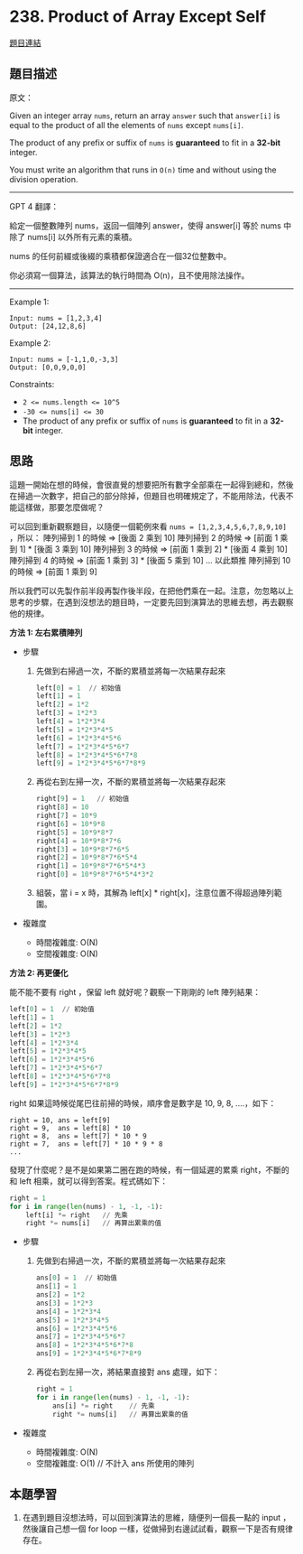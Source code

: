 # 238. Product of Array Except Self
[題目連結](https://leetcode.com/problems/product-of-array-except-self/)

## 題目描述
原文：

Given an integer array `nums`, return an array `answer` such that `answer[i]` is equal to the product of all the elements of `nums` except `nums[i]`.

The product of any prefix or suffix of `nums` is **guaranteed** to fit in a **32-bit** integer.

You must write an algorithm that runs in `O(n)` time and without using the division operation.

----

GPT 4 翻譯：

給定一個整數陣列 nums，返回一個陣列 answer，使得 answer[i] 等於 nums 中除了 nums[i] 以外所有元素的乘積。

nums 的任何前綴或後綴的乘積都保證適合在一個32位整數中。

你必須寫一個算法，該算法的執行時間為 O(n)，且不使用除法操作。

----

Example 1:
```
Input: nums = [1,2,3,4]
Output: [24,12,8,6]
```

Example 2:
```
Input: nums = [-1,1,0,-3,3]
Output: [0,0,9,0,0]
```


Constraints:

* `2 <= nums.length <= 10^5`
* `-30 <= nums[i] <= 30`
* The product of any prefix or suffix of `nums` is **guaranteed** to fit in a **32-bit** integer.

## 思路

這題一開始在想的時候，會很直覺的想要把所有數字全部乘在一起得到總和，然後在掃過一次數字，把自己的部分除掉，但題目也明確規定了，不能用除法，代表不能這樣做，那要怎麼做呢？

可以回到重新觀察題目，以隨便一個範例來看 `nums = [1,2,3,4,5,6,7,8,9,10]` ，所以：
陣列掃到 1 的時候 => [後面 2 乘到 10]
陣列掃到 2 的時候 => [前面 1 乘到 1] * [後面 3 乘到 10]
陣列掃到 3 的時候 => [前面 1 乘到 2] * [後面 4 乘到 10]
陣列掃到 4 的時候 => [前面 1 乘到 3] * [後面 5 乘到 10]
... 以此類推
陣列掃到 10 的時候 => [前面 1 乘到 9]

所以我們可以先製作前半段再製作後半段，在把他們乘在一起。注意，勿忽略以上思考的步驟，在遇到沒想法的題目時，一定要先回到演算法的思維去想，再去觀察他的規律。

**方法 1: 左右累積陣列**

* 步驟
    1. 先做到右掃過一次，不斷的累積並將每一次結果存起來
        ```python
        left[0] = 1  // 初始值
        left[1] = 1
        left[2] = 1*2
        left[3] = 1*2*3
        left[4] = 1*2*3*4
        left[5] = 1*2*3*4*5
        left[6] = 1*2*3*4*5*6
        left[7] = 1*2*3*4*5*6*7
        left[8] = 1*2*3*4*5*6*7*8
        left[9] = 1*2*3*4*5*6*7*8*9
        ```
    2. 再從右到左掃一次，不斷的累積並將每一次結果存起來
        ```python
        right[9] = 1   // 初始值
        right[8] = 10
        right[7] = 10*9
        right[6] = 10*9*8
        right[5] = 10*9*8*7
        right[4] = 10*9*8*7*6
        right[3] = 10*9*8*7*6*5
        right[2] = 10*9*8*7*6*5*4
        right[1] = 10*9*8*7*6*5*4*3
        right[0] = 10*9*8*7*6*5*4*3*2
        ```
    3. 組裝，當 i = x 時，其解為 left[x] * right[x]，注意位置不得超過陣列範圍。

* 複雜度
    * 時間複雜度: O(N)
    * 空間複雜度: O(N)


**方法 2: 再更優化**

能不能不要有 right ，保留 left 就好呢？觀察一下剛剛的 left 陣列結果：

```python
left[0] = 1  // 初始值
left[1] = 1
left[2] = 1*2
left[3] = 1*2*3
left[4] = 1*2*3*4
left[5] = 1*2*3*4*5
left[6] = 1*2*3*4*5*6
left[7] = 1*2*3*4*5*6*7
left[8] = 1*2*3*4*5*6*7*8
left[9] = 1*2*3*4*5*6*7*8*9
```

right 如果這時候從尾巴往前掃的時候，順序會是數字是 10, 9, 8, ....，如下：
```
right = 10, ans = left[9] 
right = 9,  ans = left[8] * 10
right = 8,  ans = left[7] * 10 * 9
right = 7,  ans = left[7] * 10 * 9 * 8
...
```

發現了什麼呢？是不是如果第二圈在跑的時候，有一個延遲的累乘 right，不斷的和 left 相乘，就可以得到答案。程式碼如下：

```python
right = 1
for i in range(len(nums) - 1, -1, -1):
    left[i] *= right   // 先乘
    right *= nums[i]   // 再算出累乘的值
```

* 步驟
    1. 先做到右掃過一次，不斷的累積並將每一次結果存起來
        ```python
        ans[0] = 1  // 初始值
        ans[1] = 1
        ans[2] = 1*2
        ans[3] = 1*2*3
        ans[4] = 1*2*3*4
        ans[5] = 1*2*3*4*5
        ans[6] = 1*2*3*4*5*6
        ans[7] = 1*2*3*4*5*6*7
        ans[8] = 1*2*3*4*5*6*7*8
        ans[9] = 1*2*3*4*5*6*7*8*9
        ```
    2. 再從右到左掃一次，將結果直接對 ans 處理，如下：
        ```python
        right = 1
        for i in range(len(nums) - 1, -1, -1):
            ans[i] *= right    // 先乘
            right *= nums[i]   // 再算出累乘的值
        ```

* 複雜度
    * 時間複雜度: O(N)
    * 空間複雜度: O(1)   // 不計入 ans 所使用的陣列


## 本題學習
1. 在遇到題目沒想法時，可以回到演算法的思維，隨便列一個長一點的 input ，然後讓自己想一個 for loop 一樣，從做掃到右邊試試看，觀察一下是否有規律存在。